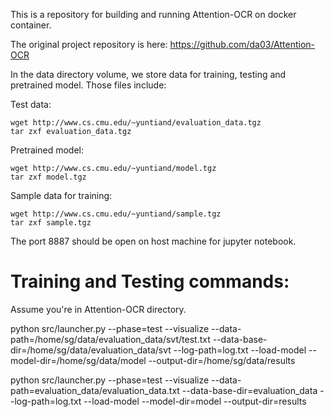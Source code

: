 This is a repository for building and running Attention-OCR on docker container. 

The original project repository is here: https://github.com/da03/Attention-OCR

In the data directory volume, we store data for training, testing and pretrained model. Those files include:

Test data:
```
wget http://www.cs.cmu.edu/~yuntiand/evaluation_data.tgz
tar zxf evaluation_data.tgz
```

Pretrained model:
```
wget http://www.cs.cmu.edu/~yuntiand/model.tgz
tar zxf model.tgz
```

Sample data for training:
```
wget http://www.cs.cmu.edu/~yuntiand/sample.tgz
tar zxf sample.tgz
```
The port 8887 should be open on host machine for jupyter notebook.

# Training and Testing commands:
Assume you're in Attention-OCR directory.

python src/launcher.py --phase=test --visualize --data-path=/home/sg/data/evaluation_data/svt/test.txt --data-base-dir=/home/sg/data/evaluation_data/svt --log-path=log.txt --load-model --model-dir=/home/sg/data/model --output-dir=/home/sg/data/results

python src/launcher.py --phase=test --visualize --data-path=evaluation_data/evaluation_data.txt --data-base-dir=evaluation_data --log-path=log.txt --load-model --model-dir=model --output-dir=results
